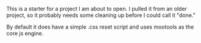 This is a starter for a project I am about to open. I pulled it from an older project, so it probably needs some cleaning up before I could call it "done."

By default it does have a simple .css reset script and uses mootools as the core js engine.
